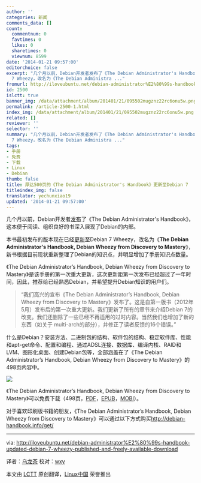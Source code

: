 ```yaml
---
author: ''
categories: 新闻
comments_data: []
count:
  commentnum: 0
  favtimes: 0
  likes: 0
  sharetimes: 0
  viewnum: 8599
date: '2014-01-21 09:57:00'
editorchoice: false
excerpt: "几个月以前，Debian开发者发布了《The Debian Administrator's Handbook》，这本便于阅读、组织良好的书深入展现了Debian的内部。\r\n本书最初发布的版本现在已经更新至Debian
  7 Wheezy，改名为《The Debian Administra ..."
fromurl: http://iloveubuntu.net/debian-administrator%E2%80%99s-handbook-updated-debian-7-wheezy-published-and-freely-available-download
id: 2500
islctt: true
banner_img: /data/attachment/album/201401/21/095502mugznz22rc6onu5w.png
permalink: /article-2500-1.html
index_img: /data/attachment/album/201401/21/095502mugznz22rc6onu5w.png.thumb.jpg
related: []
reviewer: ''
selector: ''
summary: "几个月以前，Debian开发者发布了《The Debian Administrator's Handbook》，这本便于阅读、组织良好的书深入展现了Debian的内部。\r\n本书最初发布的版本现在已经更新至Debian
  7 Wheezy，改名为《The Debian Administra ..."
tags:
- 手册
- 免费
- 下载
- Linux
- Debian
thumb: false
title: 厚达500页的《The Debian Administrator's Handbook》更新至Debian 7
titleindex_img: false
translator: yechunxiao19
updated: '2014-01-21 09:57:00'
---
```


几个月以前，Debian开发者[发布](http://iloveubuntu.net/debian-administrator%E2%80%99s-handbook-available-both-payed-and-free-ebook-epub-mobi-pdf)了《The Debian Administrator's Handbook》，这本便于阅读、组织良好的书深入展现了Debian的内部。


本书最初发布的版本现在已经[更新](http://debian-handbook.info/2013/major-update-of-the-debian-administrators-handbook-for-debian-7-wheezy/)至Debian 7 Wheezy，改名为《**The Debian Administrator's Handbook, Debian Wheezy from Discovery to Mastery**》，新书根据目前现状重新整理了Debian的知识点，并明显增加了手册知识点数量。


《The Debian Administrator’s Handbook, Debian Wheezy from Discovery to Mastery》是该手册的第一次重大更新，这次更新距第一次发布已经超过了一年时间，因此，推荐给已经熟悉Debian，并希望提升Debian知识的用户们。



> 
> “我们高兴的宣布《The Debian Administrator’s Handbook, Debian Wheezy from Discovery to Mastery》发布了。这是自第一版书（2012年5月）发布后的第一次重大更新。我们更新了所有的章节来介绍Debian 7的改变。我们还删除了一些已经不再适用的过时内容。当然我们也增加了新的东西（如关于 multi-arch的部分），并修正了读者反馈的16个错误。”
> 
> 
> 


什么是Debian？安装方法、二进制包的结构、软件包的结构、稳定软件库、性能和apt-get命令、配置和编程、通过ADSL连接、数据库、编译内核、RAID和LVM、图形化桌面、创建Debian包等，全部涵盖在了《The Debian Administrator’s Handbook, Debian Wheezy from Discovery to Mastery》的498页内容中。


![](/data/attachment/album/201401/21/095502mugznz22rc6onu5w.png)


《The Debian Administrator’s Handbook, Debian Wheezy from Discovery to Mastery》可以免费下载（498页，[PDF](http://debian-handbook.info/download/stable/debian-handbook.pdf)，[EPUB](http://debian-handbook.info/download/stable/debian-handbook.epub)，[MOBI](http://debian-handbook.info/download/stable/debian-handbook.mobi)）。


对于喜欢印刷版书籍的朋友，《The Debian Administrator’s Handbook, Debian Wheezy from Discovery to Mastery》可以通过以下方式购买<http://debian-handbook.info/get/>




---


via: <http://iloveubuntu.net/debian-administrator%E2%80%99s-handbook-updated-debian-7-wheezy-published-and-freely-available-download>


译者：[乌龙茶](https://github.com/yechunxiao19) 校对：[wxy](https://github.com/wxy)


本文由 [LCTT](https://github.com/LCTT/TranslateProject) 原创翻译，[Linux中国](http://linux.cn/) 荣誉推出